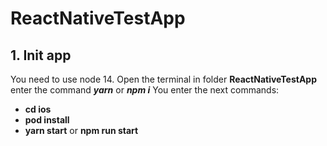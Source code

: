 # ReactNativeTestApp
## 1. Init app
You need to use node 14.
Open the terminal in folder **ReactNativeTestApp** enter the command  ***yarn*** or ***npm i***
You enter the next commands:
  - **cd ios**
  - **pod install** 
  - **yarn start** or **npm run start**